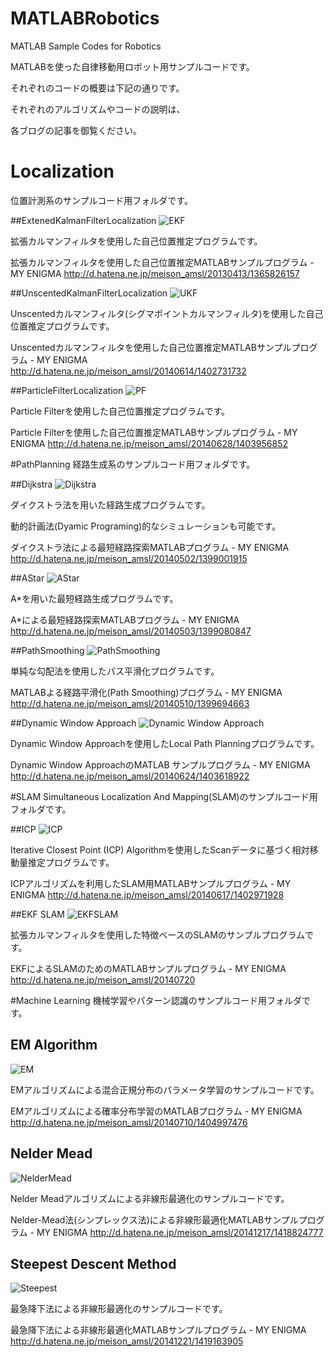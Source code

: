 MATLABRobotics
==============

MATLAB Sample Codes for Robotics


MATLABを使った自律移動用ロボット用サンプルコードです。

それぞれのコードの概要は下記の通りです。

それぞれのアルゴリズムやコードの説明は、

各ブログの記事を御覧ください。


# Localization
位置計測系のサンプルコード用フォルダです。

##ExtenedKalmanFilterLocalization
![EKF](http://f.st-hatena.com/images/fotolife/m/meison_amsl/20130413/20130413125635.jpg)

拡張カルマンフィルタを使用した自己位置推定プログラムです。

拡張カルマンフィルタを使用した自己位置推定MATLABサンプルプログラム - MY ENIGMA http://d.hatena.ne.jp/meison_amsl/20130413/1365826157

##UnscentedKalmanFilterLocalization
![UKF](http://f.st-hatena.com/images/fotolife/m/meison_amsl/20140614/20140614163514.png)

Unscentedカルマンフィルタ(シグマポイントカルマンフィルタ)を使用した自己位置推定プログラムです。

Unscentedカルマンフィルタを使用した自己位置推定MATLABサンプルプログラム - MY ENIGMA http://d.hatena.ne.jp/meison_amsl/20140614/1402731732

##ParticleFilterLocalization
![PF](http://f.st-hatena.com/images/fotolife/m/meison_amsl/20140628/20140628203642.png)

Particle Filterを使用した自己位置推定プログラムです。

Particle Filterを使用した自己位置推定MATLABサンプルプログラム - MY ENIGMA http://d.hatena.ne.jp/meison_amsl/20140628/1403956852


#PathPlanning
経路生成系のサンプルコード用フォルダです。

##Dijkstra
![Dijkstra](http://f.st-hatena.com/images/fotolife/m/meison_amsl/20140502/20140502120424.png)

ダイクストラ法を用いた経路生成プログラムです。

動的計画法(Dyamic Programing)的なシミュレーションも可能です。

ダイクストラ法による最短経路探索MATLABプログラム - MY ENIGMA http://d.hatena.ne.jp/meison_amsl/20140502/1399001915

##AStar
![AStar](http://f.st-hatena.com/images/fotolife/m/meison_amsl/20140503/20140503100405.png)

A*を用いた最短経路生成プログラムです。

A*による最短経路探索MATLABプログラム - MY ENIGMA http://d.hatena.ne.jp/meison_amsl/20140503/1399080847

##PathSmoothing
![PathSmoothing](http://f.st-hatena.com/images/fotolife/m/meison_amsl/20140510/20140510123208.png)

単純な勾配法を使用したパス平滑化プログラムです。

MATLABよる経路平滑化(Path Smoothing)プログラム - MY ENIGMA http://d.hatena.ne.jp/meison_amsl/20140510/1399694663

##Dynamic Window Approach
![Dynamic Window Approach](http://f.st-hatena.com/images/fotolife/m/meison_amsl/20140624/20140624230043.png)

Dynamic Window Approachを使用したLocal Path Planningプログラムです。

Dynamic Window ApproachのMATLAB サンプルプログラム - MY ENIGMA http://d.hatena.ne.jp/meison_amsl/20140624/1403618922

#SLAM
Simultaneous Localization And Mapping(SLAM)のサンプルコード用フォルダです。

##ICP
![ICP](http://f.st-hatena.com/images/fotolife/m/meison_amsl/20140617/20140617112008.png)

Iterative Closest Point (ICP) Algorithmを使用したScanデータに基づく相対移動量推定プログラムです。

ICPアルゴリズムを利用したSLAM用MATLABサンプルプログラム - MY ENIGMA http://d.hatena.ne.jp/meison_amsl/20140617/1402971928

##EKF SLAM
![EKFSLAM](http://f.st-hatena.com/images/fotolife/m/meison_amsl/20140720/20140720215913.png)

拡張カルマンフィルタを使用した特徴ベースのSLAMのサンプルプログラムです。

EKFによるSLAMのためのMATLABサンプルプログラム - MY ENIGMA http://d.hatena.ne.jp/meison_amsl/20140720

#Machine Learning
機械学習やパターン認識のサンプルコード用フォルダです。

## EM Algorithm
![EM](http://f.st-hatena.com/images/fotolife/m/meison_amsl/20140710/20140710202357.png)

EMアルゴリズムによる混合正規分布のパラメータ学習のサンプルコードです。

EMアルゴリズムによる確率分布学習のMATLABプログラム - MY ENIGMA http://d.hatena.ne.jp/meison_amsl/20140710/1404997476

## Nelder Mead
![NelderMead](http://cdn-ak.f.st-hatena.com/images/fotolife/m/meison_amsl/20141216/20141216222923.png)

Nelder Meadアルゴリズムによる非線形最適化のサンプルコードです。

Nelder-Mead法(シンプレックス法)による非線形最適化MATLABサンプルプログラム - MY ENIGMA http://d.hatena.ne.jp/meison_amsl/20141217/1418824777

## Steepest Descent Method
![Steepest](http://f.st-hatena.com/images/fotolife/m/meison_amsl/20141221/20141221192623.png)

最急降下法による非線形最適化のサンプルコードです。

最急降下法による非線形最適化MATLABサンプルプログラム - MY ENIGMA http://d.hatena.ne.jp/meison_amsl/20141221/1419163905

